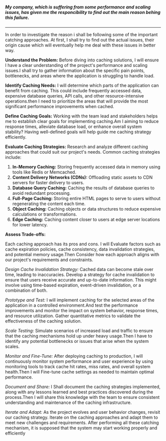 ##### My company, which is suffering from some performance and scaling issues, has given me the responcibility to find out the main reason behing this failure.
_____________
In order to investigate the reason i shall be following some of the important catching approaches. At first, I shall try to find out the actual issues, their origin cause which will eventually help me deal with these issues in better way.

**Understand the Problem:**
Before diving into caching solutions,  I will ensure I have a clear understanding of the project's performance and scaling issues.I shall try to gather information about the specific pain points, bottlenecks, and areas where the application is struggling to handle load.

**Identify Caching Needs:**
I will determine which parts of the application can benefit from caching. This could include frequently accessed data, expensive database queries, API calls, and other resource-intensive operations.then I need to  prioritize the areas that will provide the most significant performance improvements when cached.

**Define Caching Goals:**
Working with the team lead and stakeholders  helps me to establish clear goals for implementing caching.Am I aiming to reduce response times, alleviate database load, or enhance overall system stability? Having well-defined goals will help guide me caching strategy efficiently.  

**Evaluate Caching Strategies:**
Research and analyze different caching approaches that could suit our project's needs. Common caching strategies include:

1. **In-Memory Caching:** Storing frequently accessed data in memory using tools like Redis or Memcached.
2. **Content Delivery Networks (CDNs):** Offloading static assets to CDN servers for faster delivery to users.
3. **Database Query Caching:** Caching the results of database queries to avoid redundant processing.
4. **Full-Page Caching:** Storing entire HTML pages to serve to users without regenerating the content each time.
5. **Object Caching:** Caching objects or data structures to reduce expensive calculations or transformations.
6. **Edge Caching:** Caching content closer to users at edge server locations for lower latency.


**Assess Trade-offs:**

Each caching approach has its pros and cons. I will Evaluate factors such as cache expiration policies, cache consistency, data invalidation strategies, and potential memory usage.Then Consider how each approach aligns with our project's requirements and constraints.

*Design Cache Invalidation Strategy:*
Cached data can become stale over time, leading to inaccuracies. Develop a strategy for cache invalidation to ensure that users receive accurate and up-to-date information. This might involve using time-based expiration, event-driven invalidation, or a combination of both.

*Prototype and Test:*
I will implement caching for the selected areas of the application in a controlled environment.And test the performance improvements and monitor the impact on system behavior, response times, and resource utilization. Gather quantitative metrics to validate the effectiveness of the caching solution.

*Scale Testing:*
Simulate scenarios of increased load and traffic to ensure that the caching mechanisms hold up under heavy usage.Then I have to identify any potential bottlenecks or issues that arise when the system scales.

*Monitor and Fine-Tune:*
After deploying caching to production, I will continuously monitor system performance and user experience by using monitoring tools to track cache hit rates, miss rates, and overall system health.Then I will Fine-tune cache settings as needed to maintain optimal performance.

*Document and Share:*
I Shall document the caching strategies implemented, along with any lessons learned and best practices discovered during the process.Then I will share this knowledge with the team to ensure consistent understanding and maintenance of the caching infrastructure.

*Iterate and Adapt:*
As the project evolves and user behavior changes, revisit our caching strategy. Iterate on the caching approaches and adapt them to meet new challenges and requirements.
After performing all these catching mechanism, it is supposed that the system may start working properly and efficiently
